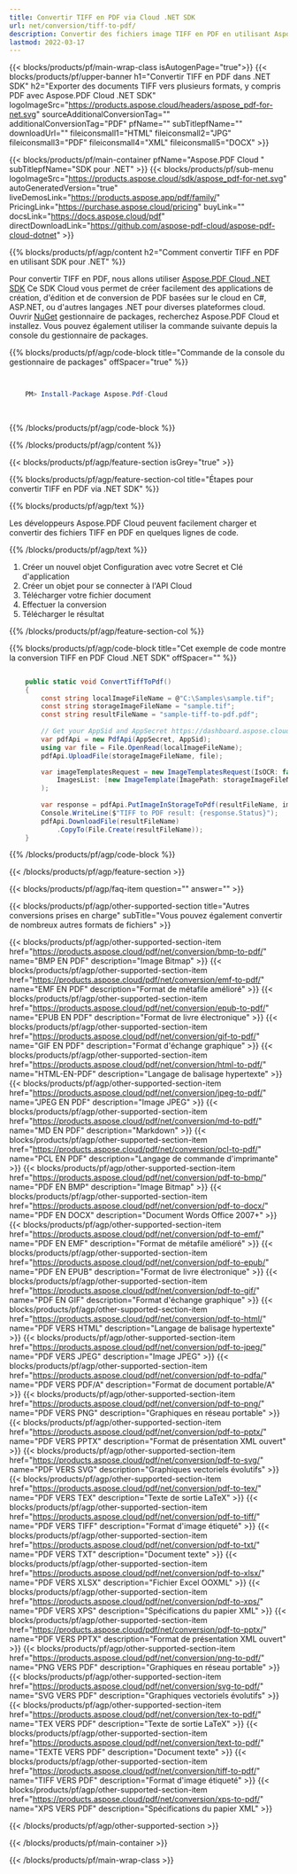 ```yaml
---
title: Convertir TIFF en PDF via Cloud .NET SDK
url: net/conversion/tiff-to-pdf/
description: Convertir des fichiers image TIFF en PDF en utilisant Aspose.PDF Cloud SDK pour .NET. Fiable pour l'archivage de documents numérisés.
lastmod: 2022-03-17
---
```


{{< blocks/products/pf/main-wrap-class isAutogenPage="true">}}
{{< blocks/products/pf/upper-banner h1="Convertir TIFF en PDF dans .NET SDK" h2="Exporter des documents TIFF vers plusieurs formats, y compris PDF avec Aspose.PDF Cloud .NET SDK" logoImageSrc="https://products.aspose.cloud/headers/aspose_pdf-for-net.svg" sourceAdditionalConversionTag="" additionalConversionTag="PDF" pfName="" subTitlepfName="" downloadUrl="" fileiconsmall1="HTML" fileiconsmall2="JPG" fileiconsmall3="PDF" fileiconsmall4="XML" fileiconsmall5="DOCX" >}}

{{< blocks/products/pf/main-container pfName="Aspose.PDF Cloud " subTitlepfName="SDK pour .NET" >}}
{{< blocks/products/pf/sub-menu logoImageSrc="https://products.aspose.cloud/sdk/aspose_pdf-for-net.svg"
autoGeneratedVersion="true"
liveDemosLink="https://products.aspose.app/pdf/family/" PricingLink="https://purchase.aspose.cloud/pricing" buyLink="" docsLink="https://docs.aspose.cloud/pdf"  directDownloadLink="https://github.com/aspose-pdf-cloud/aspose-pdf-cloud-dotnet" >}}

{{% blocks/products/pf/agp/content h2="Comment convertir TIFF en PDF en utilisant SDK pour .NET" %}}

Pour convertir TIFF en PDF, nous allons utiliser
[Aspose.PDF Cloud .NET SDK](https://products.aspose.cloud/pdf/net/)
Ce SDK Cloud vous permet de créer facilement des applications de création, d'édition et de conversion de PDF basées sur le cloud en C#, ASP.NET, ou d'autres langages .NET pour diverses plateformes cloud. Ouvrir
[NuGet](https://www.nuget.org/packages/Aspose.Pdf-Cloud)
gestionnaire de packages, recherchez
Aspose.PDF Cloud
et installez. Vous pouvez également utiliser la commande suivante depuis la console du gestionnaire de packages.

{{% blocks/products/pf/agp/code-block title="Commande de la console du gestionnaire de packages" offSpacer="true" %}}

```powershell

     
    PM> Install-Package Aspose.Pdf-Cloud
     
     

```

{{% /blocks/products/pf/agp/code-block %}}

{{% /blocks/products/pf/agp/content %}}

{{< blocks/products/pf/agp/feature-section isGrey="true" >}}

{{% blocks/products/pf/agp/feature-section-col title="Étapes pour convertir TIFF en PDF via .NET SDK" %}}

{{% blocks/products/pf/agp/text %}}

Les développeurs Aspose.PDF Cloud peuvent facilement charger et convertir des fichiers TIFF en PDF en quelques lignes de code.

{{% /blocks/products/pf/agp/text %}}

1. Créer un nouvel objet Configuration avec votre Secret et Clé d'application
1. Créer un objet pour se connecter à l'API Cloud
1. Télécharger votre fichier document
1. Effectuer la conversion
1. Télécharger le résultat

{{% /blocks/products/pf/agp/feature-section-col %}}



{{% blocks/products/pf/agp/code-block title="Cet exemple de code montre la conversion TIFF en PDF Cloud .NET SDK" offSpacer="" %}}

```cs

    public static void ConvertTiffToPdf()
    {
        const string localImageFileName = @"C:\Samples\sample.tif";
        const string storageImageFileName = "sample.tif";
        const string resultFileName = "sample-tiff-to-pdf.pdf";
        
        // Get your AppSid and AppSecret https://dashboard.aspose.cloud (free registration required).
        var pdfApi = new PdfApi(AppSecret, AppSid);
        using var file = File.OpenRead(localImageFileName);
        pdfApi.UploadFile(storageImageFileName, file);

        var imageTemplatesRequest = new ImageTemplatesRequest(IsOCR: false,
            ImagesList: [new ImageTemplate(ImagePath: storageImageFileName, ImageSrcType: ImageSrcType.Common)]
        );
        
        var response = pdfApi.PutImageInStorageToPdf(resultFileName, imageTemplatesRequest);
        Console.WriteLine($"TIFF to PDF result: {response.Status}");
        pdfApi.DownloadFile(resultFileName)
            .CopyTo(File.Create(resultFileName));
    }
```

{{% /blocks/products/pf/agp/code-block %}}

{{< /blocks/products/pf/agp/feature-section >}}

{{< blocks/products/pf/agp/faq-item question="" answer="" >}}

{{< blocks/products/pf/agp/other-supported-section title="Autres conversions prises en charge" subTitle="Vous pouvez également convertir de nombreux autres formats de fichiers" >}}

{{< blocks/products/pf/agp/other-supported-section-item href="https://products.aspose.cloud/pdf/net/conversion/bmp-to-pdf/" name="BMP EN PDF" description="Image Bitmap" >}}
{{< blocks/products/pf/agp/other-supported-section-item href="https://products.aspose.cloud/pdf/net/conversion/emf-to-pdf/" name="EMF EN PDF" description="Format de métafile amélioré" >}}
{{< blocks/products/pf/agp/other-supported-section-item href="https://products.aspose.cloud/pdf/net/conversion/epub-to-pdf/" name="EPUB EN PDF" description="Format de livre électronique" >}}
{{< blocks/products/pf/agp/other-supported-section-item href="https://products.aspose.cloud/pdf/net/conversion/gif-to-pdf/" name="GIF EN PDF" description="Format d'échange graphique" >}}
{{< blocks/products/pf/agp/other-supported-section-item href="https://products.aspose.cloud/pdf/net/conversion/html-to-pdf/" name="HTML-EN-PDF" description="Langage de balisage hypertexte" >}}
{{< blocks/products/pf/agp/other-supported-section-item href="https://products.aspose.cloud/pdf/net/conversion/jpeg-to-pdf/" name="JPEG EN PDF" description="Image JPEG" >}}
{{< blocks/products/pf/agp/other-supported-section-item href="https://products.aspose.cloud/pdf/net/conversion/md-to-pdf/" name="MD EN PDF" description="Markdown" >}}
{{< blocks/products/pf/agp/other-supported-section-item href="https://products.aspose.cloud/pdf/net/conversion/pcl-to-pdf/" name="PCL EN PDF" description="Langage de commande d'imprimante" >}}
{{< blocks/products/pf/agp/other-supported-section-item href="https://products.aspose.cloud/pdf/net/conversion/pdf-to-bmp/" name="PDF EN BMP" description="Image Bitmap" >}}
{{< blocks/products/pf/agp/other-supported-section-item href="https://products.aspose.cloud/pdf/net/conversion/pdf-to-docx/" name="PDF EN DOCX" description="Document Words Office 2007+" >}}
{{< blocks/products/pf/agp/other-supported-section-item href="https://products.aspose.cloud/pdf/net/conversion/pdf-to-emf/" name="PDF EN EMF" description="Format de métafile amélioré" >}}
{{< blocks/products/pf/agp/other-supported-section-item href="https://products.aspose.cloud/pdf/net/conversion/pdf-to-epub/" name="PDF EN EPUB" description="Format de livre électronique" >}}
{{< blocks/products/pf/agp/other-supported-section-item href="https://products.aspose.cloud/pdf/net/conversion/pdf-to-gif/" name="PDF EN GIF" description="Format d'échange graphique" >}}
{{< blocks/products/pf/agp/other-supported-section-item href="https://products.aspose.cloud/pdf/net/conversion/pdf-to-html/" name="PDF VERS HTML" description="Langage de balisage hypertexte" >}}
{{< blocks/products/pf/agp/other-supported-section-item href="https://products.aspose.cloud/pdf/net/conversion/pdf-to-jpeg/" name="PDF VERS JPEG" description="Image JPEG" >}}
{{< blocks/products/pf/agp/other-supported-section-item href="https://products.aspose.cloud/pdf/net/conversion/pdf-to-pdfa/" name="PDF VERS PDF/A" description="Format de document portable/A" >}}
{{< blocks/products/pf/agp/other-supported-section-item href="https://products.aspose.cloud/pdf/net/conversion/pdf-to-png/" name="PDF VERS PNG" description="Graphiques en réseau portable" >}}
{{< blocks/products/pf/agp/other-supported-section-item href="https://products.aspose.cloud/pdf/net/conversion/pdf-to-pptx/" name="PDF VERS PPTX" description="Format de présentation XML ouvert" >}}
{{< blocks/products/pf/agp/other-supported-section-item href="https://products.aspose.cloud/pdf/net/conversion/pdf-to-svg/" name="PDF VERS SVG" description="Graphiques vectoriels évolutifs" >}}
{{< blocks/products/pf/agp/other-supported-section-item href="https://products.aspose.cloud/pdf/net/conversion/pdf-to-tex/" name="PDF VERS TEX" description="Texte de sortie LaTeX" >}}
{{< blocks/products/pf/agp/other-supported-section-item href="https://products.aspose.cloud/pdf/net/conversion/pdf-to-tiff/" name="PDF VERS TIFF" description="Format d'image étiqueté" >}}
{{< blocks/products/pf/agp/other-supported-section-item href="https://products.aspose.cloud/pdf/net/conversion/pdf-to-txt/" name="PDF VERS TXT" description="Document texte" >}}
{{< blocks/products/pf/agp/other-supported-section-item href="https://products.aspose.cloud/pdf/net/conversion/pdf-to-xlsx/" name="PDF VERS XLSX" description="Fichier Excel OOXML" >}}
{{< blocks/products/pf/agp/other-supported-section-item href="https://products.aspose.cloud/pdf/net/conversion/pdf-to-xps/" name="PDF VERS XPS" description="Spécifications du papier XML" >}}
{{< blocks/products/pf/agp/other-supported-section-item href="https://products.aspose.cloud/pdf/net/conversion/pdf-to-pptx/" name="PDF VERS PPTX" description="Format de présentation XML ouvert" >}}
{{< blocks/products/pf/agp/other-supported-section-item href="https://products.aspose.cloud/pdf/net/conversion/png-to-pdf/" name="PNG VERS PDF" description="Graphiques en réseau portable" >}}
{{< blocks/products/pf/agp/other-supported-section-item href="https://products.aspose.cloud/pdf/net/conversion/svg-to-pdf/" name="SVG VERS PDF" description="Graphiques vectoriels évolutifs" >}}
{{< blocks/products/pf/agp/other-supported-section-item href="https://products.aspose.cloud/pdf/net/conversion/tex-to-pdf/" name="TEX VERS PDF" description="Texte de sortie LaTeX" >}}
{{< blocks/products/pf/agp/other-supported-section-item href="https://products.aspose.cloud/pdf/net/conversion/text-to-pdf/" name="TEXTE VERS PDF" description="Document texte" >}}
{{< blocks/products/pf/agp/other-supported-section-item href="https://products.aspose.cloud/pdf/net/conversion/tiff-to-pdf/" name="TIFF VERS PDF" description="Format d'image étiqueté" >}}
{{< blocks/products/pf/agp/other-supported-section-item href="https://products.aspose.cloud/pdf/net/conversion/xps-to-pdf/" name="XPS VERS PDF" description="Spécifications du papier XML" >}}

{{< /blocks/products/pf/agp/other-supported-section >}}

{{< /blocks/products/pf/main-container >}}

{{< /blocks/products/pf/main-wrap-class >}}

